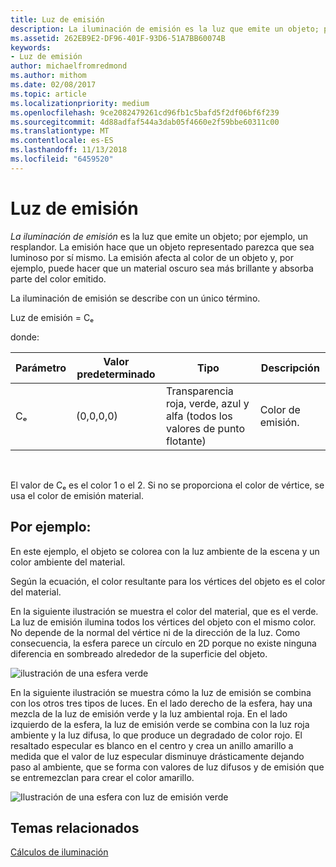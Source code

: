 ```yaml
---
title: Luz de emisión
description: La iluminación de emisión es la luz que emite un objeto; por ejemplo, un resplandor.
ms.assetid: 262EB9E2-DF96-401F-93D6-51A7BB60074B
keywords:
- Luz de emisión
author: michaelfromredmond
ms.author: mithom
ms.date: 02/08/2017
ms.topic: article
ms.localizationpriority: medium
ms.openlocfilehash: 9ce2082479261cd96fb1c5bafd5f2df06bf6f239
ms.sourcegitcommit: 4d88adfaf544a3dab05f4660e2f59bbe60311c00
ms.translationtype: MT
ms.contentlocale: es-ES
ms.lasthandoff: 11/13/2018
ms.locfileid: "6459520"
---
```

# <a name="emissive-lighting"></a>Luz de emisión


*La iluminación de emisión* es la luz que emite un objeto; por ejemplo, un resplandor. La emisión hace que un objeto representado parezca que sea luminoso por sí mismo. La emisión afecta al color de un objeto y, por ejemplo, puede hacer que un material oscuro sea más brillante y absorba parte del color emitido.

La iluminación de emisión se describe con un único término.

Luz de emisión = Cₑ

donde:

| Parámetro | Valor predeterminado | Tipo                                                                 | Descripción     |
|-----------|---------------|----------------------------------------------------------------------|-----------------|
| Cₑ        | (0,0,0,0)     | Transparencia roja, verde, azul y alfa (todos los valores de punto flotante) | Color de emisión. |

 

El valor de Cₑ es el color 1 o el 2. Si no se proporciona el color de vértice, se usa el color de emisión material.

## <a name="span-idexamplespanspan-idexamplespanspan-idexamplespanexample"></a><span id="Example"></span><span id="example"></span><span id="EXAMPLE"></span>Por ejemplo:


En este ejemplo, el objeto se colorea con la luz ambiente de la escena y un color ambiente del material.

Según la ecuación, el color resultante para los vértices del objeto es el color del material.

En la siguiente ilustración se muestra el color del material, que es el verde. La luz de emisión ilumina todos los vértices del objeto con el mismo color. No depende de la normal del vértice ni de la dirección de la luz. Como consecuencia, la esfera parece un círculo en 2D porque no existe ninguna diferencia en sombreado alrededor de la superficie del objeto.

![ilustración de una esfera verde](images/lighte.jpg)

En la siguiente ilustración se muestra cómo la luz de emisión se combina con los otros tres tipos de luces. En el lado derecho de la esfera, hay una mezcla de la luz de emisión verde y la luz ambiental roja. En el lado izquierdo de la esfera, la luz de emisión verde se combina con la luz roja ambiente y la luz difusa, lo que produce un degradado de color rojo. El resaltado especular es blanco en el centro y crea un anillo amarillo a medida que el valor de luz especular disminuye drásticamente dejando paso al ambiente, que se forma con valores de luz difusos y de emisión que se entremezclan para crear el color amarillo.

![Ilustración de una esfera con luz de emisión verde](images/lightadse.jpg)

## <a name="span-idrelated-topicsspanrelated-topics"></a><span id="related-topics"></span>Temas relacionados


[Cálculos de iluminación](mathematics-of-lighting.md)

 

 




